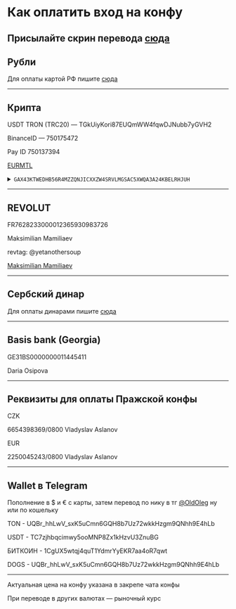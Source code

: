 # Как оплатить вход на конфу
## Присылайте скрин перевода [сюда](https://t.me/OldOleg)

## Рубли

Для оплаты картой РФ пишите  [сюда](https://t.me/oldoleg)

---

## Крипта

USDT TRON (TRC20) — TGkUiyKori87EUQmWW4fqwDJNubb7yGVH2

BinanceID — 750175472

Pay ID 750137394

[EURMTL](https://montelibero.org/eurmtl/)
<details>
<summary>
  <code>GAX43KTWEDHB56R4MZZQNJICXXZW4SRVLMGSAC5XWQA3A24KBELRHJUH</code>
</summary>

![image](https://github.com/Alexears/alexears/blob/main/landing/photo_2023-10-17_16-40-42.jpg)

</details>

---

## REVOLUT

FR7628233000012365930983726

Maksimilian Mamiliaev

revtag: @yetanothersoup

[Maksimilian Mamiliaev](https://t.me/yetAnotherSoup)

---
## Сербский динар

Для оплаты динарами пишите [сюда](https://t.me/Mariya_Tory)

---
## Basis bank (Georgia)

GE31BS0000000011445411

Daria Osipova

---
## Реквизиты для оплаты Пражской конфы

CZK

6654398369/0800 
Vladyslav Aslanov

EUR

2250045243/0800 
Vladyslav Aslanov

---
## Wallet в Telegram

Пополнение в $ и € с карты, затем перевод по нику в тг [@OldOleg](https://t.me/OldOleg) ну или по кошельку

TON - UQBr_hhLwV_sxK5uCmn6GQH8b7Uz72wkkHzgm9QNhh9E4hLb

USDT - TC7zjhbqcimwy5ooMNP8Zx1kHzvU3ZnuBG

БИТКОИН - 1CgUX5wtqj4quT1YdmrYyEKR7aa4oR7qwt

DOGS - UQBr_hhLwV_sxK5uCmn6GQH8b7Uz72wkkHzgm9QNhh9E4hLb

---
Актуальная цена на конфу указана в закрепе чата конфы

При переводе в других валютах — рыночный курс
